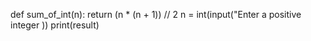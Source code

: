 
def sum_of_int(n):
    return (n * (n + 1)) // 2
n = int(input("Enter a positive integer ))
print(result)
